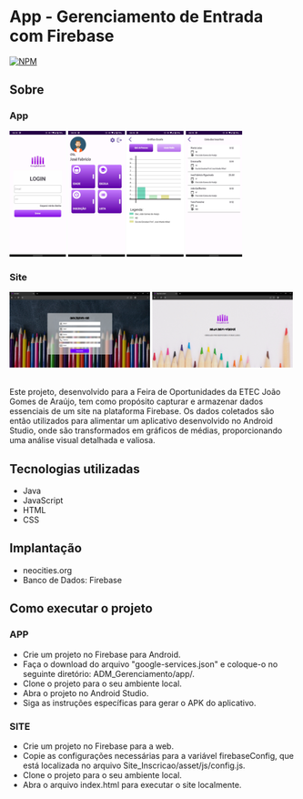# App - Gerenciamento de Entrada com Firebase
[![NPM](https://img.shields.io/npm/l/react)](https://github.com/josefabriciofigueiredo/Gerenciando-de-Entrada_App/blob/main/LICENSE)

## Sobre
### App
<div>
<img src="Visualizacao_Projeto/Tela(1)_Login.jpeg" width="19.7%">
<img src="Visualizacao_Projeto/Tela(2)_Menu.jpeg" width="19.7%">
<img src="Visualizacao_Projeto/Tela(3)_GraficoEscola.jpeg" width="19.7%">
<img src="Visualizacao_Projeto/Tela(4)_Lista das Inscricoes.jpeg" width="19.7%">
</div>

### Site
<div>
<img src="Visualizacao_Projeto/site(1).png" width="49%">
<img src="Visualizacao_Projeto/site(2).png" width="49%">
</div>

<br>

<p>Este projeto, desenvolvido para a Feira de Oportunidades da ETEC João Gomes de Araújo, tem como propósito capturar e armazenar dados essenciais de um site na plataforma Firebase. Os dados coletados são então utilizados para alimentar um aplicativo desenvolvido no Android Studio, onde são transformados em gráficos de médias, proporcionando uma análise visual detalhada e valiosa.</p>

## Tecnologias utilizadas
- Java
- JavaScript
- HTML
- CSS

## Implantação
- neocities.org
- Banco de Dados: Firebase

## Como executar o projeto
### APP
- Crie um projeto no Firebase para Android.
- Faça o download do arquivo "google-services.json" e coloque-o no seguinte diretório: ADM_Gerenciamento/app/.
- Clone o projeto para o seu ambiente local.
- Abra o projeto no Android Studio.
- Siga as instruções específicas para gerar o APK do aplicativo.

### SITE
- Crie um projeto no Firebase para a web.
- Copie as configurações necessárias para a variável firebaseConfig, que está localizada no arquivo Site_Inscricao/asset/js/config.js.
- Clone o projeto para o seu ambiente local.
- Abra o arquivo index.html para executar o site localmente.

